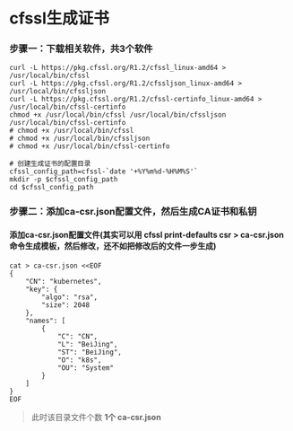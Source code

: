 # cfssl生成证书
### 步骤一：下载相关软件，共3个软件
```
curl -L https://pkg.cfssl.org/R1.2/cfssl_linux-amd64 > /usr/local/bin/cfssl
curl -L https://pkg.cfssl.org/R1.2/cfssljson_linux-amd64 > /usr/local/bin/cfssljson
curl -L https://pkg.cfssl.org/R1.2/cfssl-certinfo_linux-amd64 > /usr/local/bin/cfssl-certinfo
chmod +x /usr/local/bin/cfssl /usr/local/bin/cfssljson /usr/local/bin/cfssl-certinfo
# chmod +x /usr/local/bin/cfssl
# chmod +x /usr/local/bin/cfssljson
# chmod +x /usr/local/bin/cfssl-certinfo

# 创建生成证书的配置目录
cfssl_config_path=cfssl-`date '+%Y%m%d-%H%M%S'`
mkdir -p $cfssl_config_path
cd $cfssl_config_path

```

### 步骤二：添加ca-csr.json配置文件，然后生成CA证书和私钥
#### 添加ca-csr.json配置文件(其实可以用 cfssl print-defaults csr > ca-csr.json 命令生成模板，然后修改，还不如把修改后的文件一步生成)
```
cat > ca-csr.json <<EOF
{
    "CN": "kubernetes",  
    "key": {
        "algo": "rsa",
        "size": 2048
    },
    "names": [
        {
            "C": "CN",
            "L": "BeiJing",
            "ST": "BeiJing",
            "O": "k8s",
            "OU": "System"
        }
    ]
}
EOF

```
> 此时该目录文件个数 <b>1个  ca-csr.json </b>
```
```